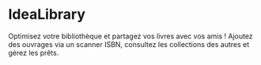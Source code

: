 # IdeaLibrary

Optimisez votre bibliothèque et partagez vos livres avec vos amis ! Ajoutez des ouvrages via un scanner ISBN, consultez les collections des autres et gérez les prêts.
